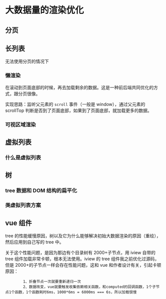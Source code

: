 # 大数据量的渲染优化

## 分页

## 长列表

无法使用分页的情况下

### 懒渲染

在滚动到页面底部的时候，再去加载剩余的数据。这是一种前后端共同优化的方式，跟分页很像。

实现思路：监听父元素的 `scroll` 事件（一般是 window），通过父元素的 scrollTop 判断是否到了页面底部，如果到了页面底部，就加载更多的数据。

### 可视区域渲染

## 虚拟列表

### 什么是虚拟列表

## 树

### tree 数据和 DOM 结构的扁平化

### 类虚拟列表方案

## vue 组件

tree 的性能缓慢原因，树以及它为什么能够解决初始大数据渲染的原因（重绘），然后应用到自己写的 tree 中。

关于这个性能问题，是因为那边有个目录树有 2000+子节点，用 iview 自带的 tree 组件加载非常卡顿，根本无法使用。iview 的 tree 组件我之前优化过源码，但是 2000+的子节点一样会存在性能问题，这和 vue 和作者设计有关，引起卡顿原因：

            1、折叠节点一次就要重新递归一次
            2、数据改变，vue就要触发收集依赖相关函数，和computed的回调函数，1个子节点1个函数，1个函数耗时6ms，1000*6ms = 6000ms === 6s，所以加载很慢

<!-- ## 虚拟 DOM，考虑放到 Vue 框架内 -->
